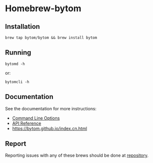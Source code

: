 Homebrew-bytom
===============

## Installation

```
brew tap bytom/bytom && brew install bytom
```

## Running

```
bytomd -h
```

or:

```
bytomcli -h
```

## Documentation

See the documentation for more instructions:

- [Command Line Options](https://github.com/Bytom/bytom/wiki/Command-Line-Options)
- [API Reference](https://github.com/Bytom/bytom/wiki/API-Reference)
- <https://bytom.github.io/index.cn.html>

## Report

Reporting issues with any of these brews should be done at [repository](https://github.com/Bytom/bytom/issues).